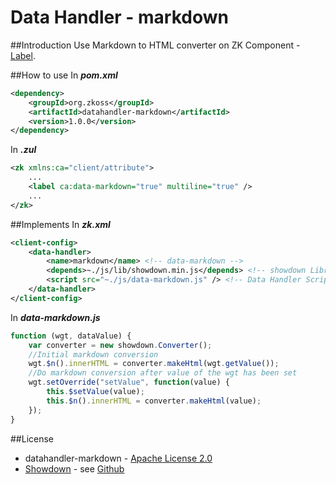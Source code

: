 # Data Handler - markdown
##Introduction
Use Markdown to HTML converter on ZK Component - [Label](http://books.zkoss.org/wiki/ZK_Component_Reference/Essential_Components/Label).

##How to use
In ***pom.xml***
```xml
<dependency>
    <groupId>org.zkoss</groupId>
    <artifactId>datahandler-markdown</artifactId>
    <version>1.0.0</version>
</dependency>
```

In ***.zul***
```xml
<zk xmlns:ca="client/attribute">
    ...
    <label ca:data-markdown="true" multiline="true" />
    ...
</zk>
```

##Implements
In ***zk.xml***
```xml
<client-config>
	<data-handler>
		<name>markdown</name> <!-- data-markdown -->
		<depends>~./js/lib/showdown.min.js</depends> <!-- showdown Library -->
		<script src="~./js/data-markdown.js" /> <!-- Data Handler Script -->
	</data-handler>
</client-config>
```
In ***data-markdown.js***

```javascript
function (wgt, dataValue) {
	var converter = new showdown.Converter();
	//Initial markdown conversion
	wgt.$n().innerHTML = converter.makeHtml(wgt.getValue());
	//Do markdown conversion after value of the wgt has been set
	wgt.setOverride("setValue", function(value) {
		this.$setValue(value);
		this.$n().innerHTML = converter.makeHtml(value);
	});
}
```

##License
* datahandler-markdown - [Apache License 2.0](http://www.apache.org/licenses/LICENSE-2.0)
* [Showdown](https://github.com/showdownjs/showdown) - see [Github](https://github.com/showdownjs/showdown/blob/master/license.txt)
